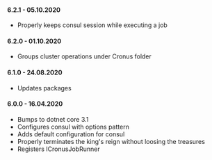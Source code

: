 #### 6.2.1 - 05.10.2020
* Properly keeps consul session while executing a job

#### 6.2.0 - 01.10.2020
* Groups cluster operations under Cronus folder

#### 6.1.0 - 24.08.2020
* Updates packages

#### 6.0.0 - 16.04.2020
* Bumps to dotnet core 3.1
* Configures consul with options pattern
* Adds default configuration for consul
* Properly terminates the king's reign without loosing the treasures
* Registers ICronusJobRunner
